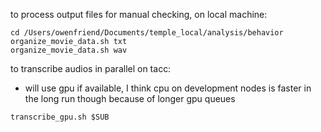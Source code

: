 to process output files for manual checking, on local machine:

```
cd /Users/owenfriend/Documents/temple_local/analysis/behavior
organize_movie_data.sh txt
organize_movie_data.sh wav
```

to transcribe audios in parallel on tacc:
* will use gpu if available, I think cpu on development nodes is faster in the long run though because of longer gpu queues
```
transcribe_gpu.sh $SUB
```
